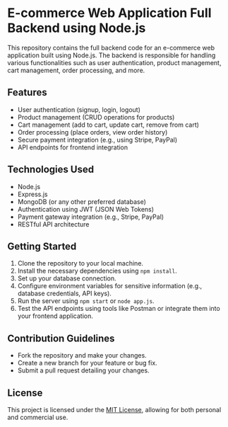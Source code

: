 # E-commerce Web Application Full Backend using Node.js

This repository contains the full backend code for an e-commerce web application built using Node.js. The backend is responsible for handling various functionalities such as user authentication, product management, cart management, order processing, and more.

## Features

- User authentication (signup, login, logout)
- Product management (CRUD operations for products)
- Cart management (add to cart, update cart, remove from cart)
- Order processing (place orders, view order history)
- Secure payment integration (e.g., using Stripe, PayPal)
- API endpoints for frontend integration

## Technologies Used

- Node.js
- Express.js
- MongoDB (or any other preferred database)
- Authentication using JWT (JSON Web Tokens)
- Payment gateway integration (e.g., Stripe, PayPal)
- RESTful API architecture

## Getting Started

1. Clone the repository to your local machine.
2. Install the necessary dependencies using `npm install`.
3. Set up your database connection.
4. Configure environment variables for sensitive information (e.g., database credentials, API keys).
5. Run the server using `npm start` or `node app.js`.
6. Test the API endpoints using tools like Postman or integrate them into your frontend application.


## Contribution Guidelines

- Fork the repository and make your changes.
- Create a new branch for your feature or bug fix.
- Submit a pull request detailing your changes.

## License

This project is licensed under the [MIT License](LICENSE), allowing for both personal and commercial use.
